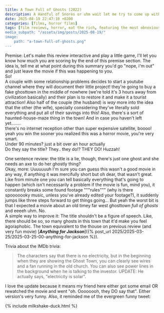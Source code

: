 ```yaml
---
title: A Town Full of Ghosts (2022)
description: A Handful of Snores or uhm wait let me try to come up with a better one
date: 2025-08-19 22:47:10 +0200
categories: [films, horror films]
tags: [film reviews, horror, eat the rich, featuring the most obnoxious people on earth, found footage, haunted-housesploitation, influencers!, just nepo baby things, let's dumb our way out, lowbudgetcore, middleofnowherecore, snorecore, there was an attempt, wrong place wrong face, they say the title]
media_subpath: "/assets/img/posts/2025-08-19/"
image:
    path: "a-town-full-of-ghosts.png"
---
```

<span class="reviewsection">Premise:</span> Let's make this review interactive and play a little game, I'll let you know how much you are scoring by the end of this premise section. The idea is, tell me at what point during this summary you'd go "nope, i'm out" and just leave the movie if this was happening to you.<br/>So!<br/>A couple with some relationship problems decides to start a youtube channel where they will document their little project! they're going to buy a fake ghosttown in the middle of nowhere (we're told it's 3 hours away from civilization basically) and their plan is to restore it and make it a tourist attraction! Also half of the couple (the husband) is *way* more into the idea that the other (the wife), specially considering they've literally sold everything and put all of their savings into this! Also, there's a sort of haunted-house-maze thing in the town! And in case you haven't left yet........<br/>there's no internet reception other than super expensive satellite, boooo!<br/>yeah you win the sooner you realized this was a horror movie, you're very smart.<br/>
<span class="reviewsection">Under 90 minutes?</span> just a bit over an hour actually<br/>
<span class="reviewsection">Do they say the title?</span> They.. they do!? THEY DO! Huzzah!

<span class="reviewsection">One sentence review:</span> the title is a lie, though, there's just one ghost and she needs an axe to do her ghostly thing?<br/>
<span class="reviewsection">Okay, more:</span> Uuuuuuuh I'm sure you can guess this wasn't a good movie in any way, if anything it was mercifully short but oh dear, that wasn't great. Like from minute one you can tell basically everything that's going to happen (which isn't necessarily a problem if the movie is fun, mind you), it constantly breaks some found footage """rules""" (why is there spooooooky music, unless you've already edited your footage?), it suddenly jumps like three steps forward to get things going... But yeah the worst bit is that I expected a movie about an old timey far west ghosttown *full of ghosts* and eeeeh uhm. No.<br/>
<span class="reviewsection">A simple way to improve it:</span> The title shouldn't be a figure of speech. Like, there should be so, so many ghosts in this town that it'd make you feel agoraphobic. The town equivalent to the thouse on previous review (and very fun movie) [***Anything for Jackson***]({% post_url 2025/2025-03-25/2025-03-25-00-anything-for-jackson %}).

<span class="reviewsection">Trivia about the IMDb trivia:</span>
> The characters say that there is no electricity, but in the beginning when they are showing the Ghost Town, you can clearly see wires and a fan running in the old church. You can also see power lines in the background when he is talking to the investor. UPDATE: He actually says, "electricity is solar".

I love the update because it means my friend here either got some email OR rewatched the movie and went "oh. Oooooooh, they DO say that". Either version's very funny. Also, it reminded me of the evergreen funny tweet:

{% include milkshake-duck.html %}